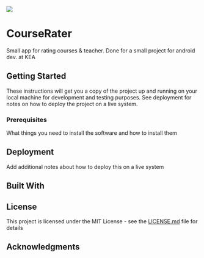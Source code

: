 <a href=""><img src="https://ratemyprofessors.cc/wp-content/uploads/2018/07/maxresdefault-300x169.jpg"></a>

# CourseRater

Small app for rating courses & teacher. Done for a small project for android dev. at KEA

## Getting Started

These instructions will get you a copy of the project up and running on your local machine for development and testing purposes. See deployment for notes on how to deploy the project on a live system.

### Prerequisites

What things you need to install the software and how to install them

## Deployment

Add additional notes about how to deploy this on a live system

## Built With

## License

This project is licensed under the MIT License - see the [LICENSE.md](LICENSE.md) file for details

## Acknowledgments


